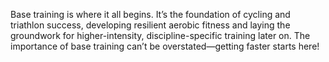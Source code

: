 Base training is where it all begins. It’s the foundation of cycling and triathlon success, developing resilient aerobic fitness and laying the groundwork for higher-intensity, discipline-specific training later on. The importance of base training can’t be overstated—getting faster starts here!